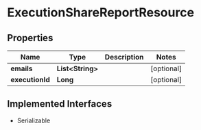 

# ExecutionShareReportResource

## Properties

Name | Type | Description | Notes
------------ | ------------- | ------------- | -------------
**emails** | **List&lt;String&gt;** |  |  [optional]
**executionId** | **Long** |  |  [optional]


## Implemented Interfaces

* Serializable


